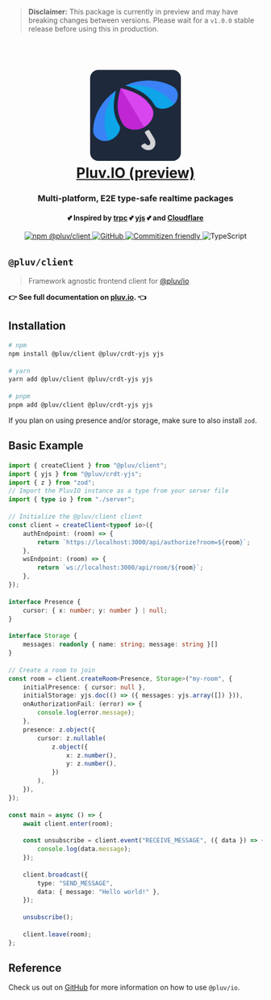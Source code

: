 > **Disclaimer:**
> This package is currently in preview and may have breaking changes between versions. Please wait for a `v1.0.0` stable release before using this in production.

<h1 align="center">
  <br />
  <img src="https://github.com/pluv-io/pluv/blob/master/assets/pluv-icon-192x192.png?raw=true" alt="Pluv.IO" width="180" style="border-radius:16px" />
  <br />
  <a href="https://pluv.io/docs/introduction">Pluv.IO (preview)</a>
  <br />
</h1>

<h3 align="center">Multi-platform, E2E type-safe realtime packages</h3>
<h4 align="center">💕 Inspired by <a href="https://trpc.io">trpc</a> 💕 <a href="https://docs.yjs.dev/">yjs</a> 💕 and <a href="https://developers.cloudflare.com/">Cloudflare</a></h4>

<p align="center">
  <a href="https://www.npmjs.com/package/@pluv/client">
    <img src="https://img.shields.io/npm/v/@pluv/client" alt="npm @pluv/client" />
  </a>
  <a href="https://github.com/pluv-io/pluv/blob/master/LICENSE">
    <img alt="GitHub" src="https://img.shields.io/github/license/pluv-io/pluv" alt="License MIT" />
  </a>
  <a href="https://commitizen.github.io/cz-cli/">
    <img src="https://img.shields.io/badge/commitizen-friendly-brightgreen.svg" alt="Commitizen friendly" />
  </a>
  <img src="https://badgen.net/badge/-/TypeScript?icon=typescript&label&labelColor=blue&color=555555" alt="TypeScript" />
</p>

## `@pluv/client`

> Framework agnostic frontend client for [@pluv/io](https://www.npmjs.com/package/@pluv/io)

**👉 See full documentation on [pluv.io](https://pluv.io/docs/introduction). 👈**

## Installation

```bash
# npm
npm install @pluv/client @pluv/crdt-yjs yjs

# yarn
yarn add @pluv/client @pluv/crdt-yjs yjs

# pnpm
pnpm add @pluv/client @pluv/crdt-yjs yjs
```

If you plan on using presence and/or storage, make sure to also install `zod`.

## Basic Example

```ts
import { createClient } from "@pluv/client";
import { yjs } from "@pluv/crdt-yjs";
import { z } from "zod";
// Import the PluvIO instance as a type from your server file
import { type io } from "./server";

// Initialize the @pluv/client client
const client = createClient<typeof io>({
    authEndpoint: (room) => {
        return `https://localhost:3000/api/authorize?room=${room}`;
    },
    wsEndpoint: (room) => {
        return `ws://localhost:3000/api/room/${room}`;
    },
});

interface Presence {
    cursor: { x: number; y: number } | null;
}

interface Storage {
    messages: readonly { name: string; message: string }[]
}

// Create a room to join
const room = client.createRoom<Presence, Storage>("my-room", {
    initialPresence: { cursor: null },
    initialStorage: yjs.doc(() => ({ messages: yjs.array([]) })),
    onAuthorizationFail: (error) => {
        console.log(error.message);
    },
    presence: z.object({
        cursor: z.nullable(
            z.object({
                x: z.number(),
                y: z.number(),
            })
        ),
    }),
});

const main = async () => {
    await client.enter(room);

    const unsubscribe = client.event("RECEIVE_MESSAGE", ({ data }) => {
        console.log(data.message);
    });

    client.broadcast({
        type: "SEND_MESSAGE",
        data: { message: "Hello world!" },
    });

    unsubscribe();

    client.leave(room);
};
```

## Reference

Check us out on [GitHub](https://github.com/pluv-io/pluv) for more information on how to use `@pluv/io`.
